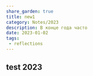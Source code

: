 ```yaml
---
share_garden: true
title: new1
category: Notes/2023
description: В конце года часто 
date: 2023-01-02
tags:
 - reflections
---
```


## test 2023